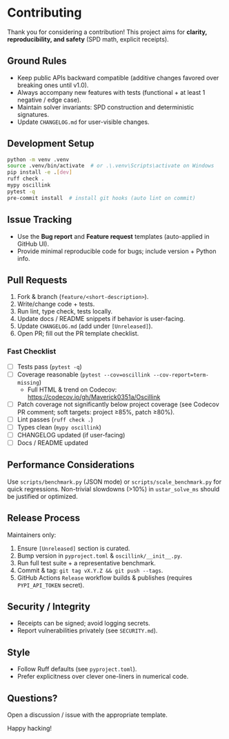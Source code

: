 # Contributing

Thank you for considering a contribution! This project aims for **clarity, reproducibility, and safety** (SPD math, explicit receipts).

## Ground Rules
- Keep public APIs backward compatible (additive changes favored over breaking ones until v1.0).
- Always accompany new features with tests (functional + at least 1 negative / edge case).
- Maintain solver invariants: SPD construction and deterministic signatures.
- Update `CHANGELOG.md` for user-visible changes.

## Development Setup
```bash
python -m venv .venv
source .venv/bin/activate  # or .\.venv\Scripts\activate on Windows
pip install -e .[dev]
ruff check .
mypy oscillink
pytest -q
pre-commit install  # install git hooks (auto lint on commit)
```

## Issue Tracking
- Use the **Bug report** and **Feature request** templates (auto-applied in GitHub UI).
- Provide minimal reproducible code for bugs; include version + Python info.

## Pull Requests
1. Fork & branch (`feature/<short-description>`).
2. Write/change code + tests.
3. Run lint, type check, tests locally.
4. Update docs / README snippets if behavior is user-facing.
5. Update `CHANGELOG.md` (add under `[Unreleased]`).
6. Open PR; fill out the PR template checklist.

### Fast Checklist
- [ ] Tests pass (`pytest -q`)
- [ ] Coverage reasonable (`pytest --cov=oscillink --cov-report=term-missing`)
	- Full HTML & trend on Codecov: https://codecov.io/gh/Maverick0351a/Oscillink
- [ ] Patch coverage not significantly below project coverage (see Codecov PR comment; soft targets: project ≥85%, patch ≥80%).
- [ ] Lint passes (`ruff check .`)
- [ ] Types clean (`mypy oscillink`)
- [ ] CHANGELOG updated (if user-facing)
- [ ] Docs / README updated

## Performance Considerations
Use `scripts/benchmark.py` (JSON mode) or `scripts/scale_benchmark.py` for quick regressions. Non-trivial slowdowns (>10%) in `ustar_solve_ms` should be justified or optimized.

## Release Process
Maintainers only:
1. Ensure `[Unreleased]` section is curated.
2. Bump version in `pyproject.toml` & `oscillink/__init__.py`.
3. Run full test suite + a representative benchmark.
4. Commit & tag: `git tag vX.Y.Z && git push --tags`.
5. GitHub Actions `Release` workflow builds & publishes (requires `PYPI_API_TOKEN` secret).

## Security / Integrity
- Receipts can be signed; avoid logging secrets.
- Report vulnerabilities privately (see `SECURITY.md`).

## Style
- Follow Ruff defaults (see `pyproject.toml`).
- Prefer explicitness over clever one-liners in numerical code.

## Questions?
Open a discussion / issue with the appropriate template.

Happy hacking!
